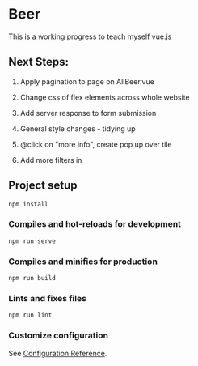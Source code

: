 # Beer
This is a working progress to teach myself vue.js 
## Next Steps:

1) Apply pagination to page on AllBeer.vue

1) Change css of flex elements across whole website

1) Add server response to form submission

1) General style changes - tidying up

1) @click on "more info", create pop up over tile

1) Add more filters in


## Project setup
```
npm install
```

### Compiles and hot-reloads for development
```
npm run serve
```

### Compiles and minifies for production
```
npm run build
```

### Lints and fixes files
```
npm run lint
```

### Customize configuration
See [Configuration Reference](https://cli.vuejs.org/config/).
